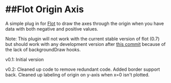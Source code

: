 ##Flot Origin Axis
===========
A simple plug in for [Flot](http://www.flotcharts.org/) to draw the axes through the origin when you have data with both negative and positive values.

Note: This plugin will not work with the current stable version of flot (0.7) but should work with any development version after [this commit](https://github.com/flot/flot/commit/4ee1e04e19c739d16a641b1fa224e8f320ad55db) because of the lack of backgroundDraw hooks.

v0.1: Initial version

v0.2: Cleaned up code to remove redundant code. Added border support back. Cleaned up labeling of origin on y-axis when x=0 isn't plotted.
